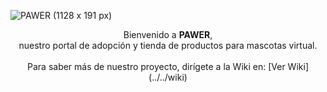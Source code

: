 ![PAWER (1128 x 191 px)](https://github.com/user-attachments/assets/b1a6f404-2567-4776-a2d5-9d89cbee4598)

<div align="center">Bienvenido a <strong>PAWER</strong>, <br>
  nuestro portal de adopción y tienda de productos para mascotas virtual.<br><br>
  Para saber más de nuestro proyecto, dirígete a la Wiki en: [Ver Wiki](../../wiki)
</div>
